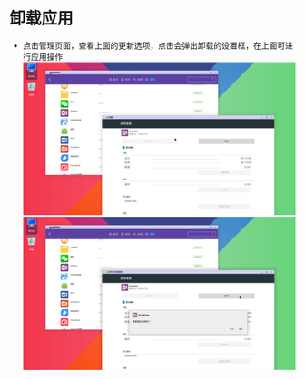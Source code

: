 # 卸载应用
- 点击管理页面，查看上面的更新选项，点击会弹出卸载的设置框，在上面可进行应用操作
![](https://github.com/openthos/appstore-ota-analysis/blob/master/pic/managerUpdate.png)
![](https://github.com/openthos/appstore-ota-analysis/blob/master/pic/uninstall.png)
